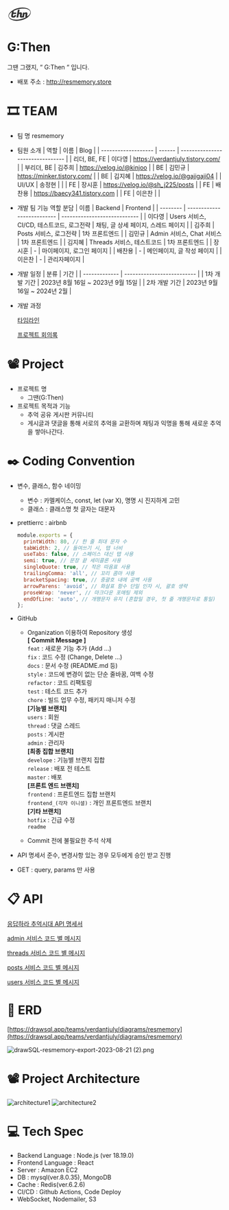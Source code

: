 <svg
          width="58"
          height="41"
          viewBox="0 0 58 41"
          fill="none"
          xmlns="http://www.w3.org/2000/svg"
        >
<path
            d="M14.2187 28.3196C12.3627 28.3196 11.0267 27.9036 10.2107 27.0716C9.60269 26.4636 9.29869 25.6476 9.29869 24.6236C9.29869 24.2876 9.33069 23.9276 9.39469 23.5436L11.0267 14.2556L15.4187 12.4316L14.7227 16.4396H21.3467L20.7467 19.8236H14.1227L13.6427 22.5356C13.5787 22.8396 13.5467 23.1116 13.5467 23.3516C13.5467 24.3596 14.0267 24.8636 14.9867 24.8636C15.4987 24.8636 15.9227 24.6476 16.2587 24.2156C16.6107 23.7836 16.8507 23.2076 16.9787 22.4876H20.9627C20.2907 26.3756 18.0427 28.3196 14.2187 28.3196ZM34.4706 24.9116C34.8386 24.9116 35.1666 24.8316 35.4546 24.6716L35.3346 27.3836C34.5826 28.0076 33.7266 28.3196 32.7666 28.3196C30.5906 28.3196 29.5026 27.4076 29.5026 25.5836C29.5026 25.2636 29.5346 24.9196 29.5986 24.5516L30.1266 21.5996C30.1746 21.3116 30.1986 21.0236 30.1986 20.7356C30.1986 19.9676 29.7906 19.5836 28.9746 19.5836C28.1746 19.5836 27.5506 19.8556 27.1026 20.3996L25.7586 27.9836H21.6786L24.8946 9.76764H28.9746L27.6066 17.5196C28.4866 16.5756 29.5906 16.1036 30.9186 16.1036C32.5346 16.1036 33.5826 16.4636 34.0626 17.1836C34.3986 17.6636 34.5666 18.1996 34.5666 18.7916C34.5666 19.3836 34.5186 19.9276 34.4226 20.4236L33.7746 23.9996C33.7586 24.0956 33.7506 24.1836 33.7506 24.2636C33.7506 24.6956 33.9906 24.9116 34.4706 24.9116ZM42.9219 20.6156C42.9219 19.9276 42.5859 19.5836 41.9139 19.5836C41.2579 19.5836 40.7139 19.8316 40.2819 20.3276L38.9379 27.9836H34.8579L36.8979 16.4396H40.6899L40.4259 17.8556C41.3699 16.6876 42.5619 16.1036 44.0019 16.1036C45.4419 16.1036 46.3779 16.4556 46.8099 17.1596C47.0819 17.6076 47.2179 18.1196 47.2179 18.6956C47.2179 19.2716 47.1779 19.8076 47.0979 20.3036L46.4499 23.9996C46.4339 24.0956 46.4259 24.1836 46.4259 24.2636C46.4259 24.6956 46.6659 24.9116 47.1459 24.9116C47.5139 24.9116 47.8419 24.8316 48.1299 24.6716L48.0099 27.3836C47.2579 28.0076 46.4019 28.3196 45.4419 28.3196C43.2659 28.3196 42.1779 27.4076 42.1779 25.5836C42.1779 25.2636 42.2099 24.9196 42.2739 24.5516L42.8499 21.3596C42.8979 21.0716 42.9219 20.8236 42.9219 20.6156Z"
            fill="#323232"
          />
<path
            fill-rule="evenodd"
            clip-rule="evenodd"
            d="M32.2612 34.4552C46.463 31.2 56.5103 22.1675 54.7025 14.2805C52.8947 6.39363 39.9164 2.63893 25.7146 5.89418C11.5128 9.14943 1.46551 18.1819 3.2733 26.0688C5.08109 33.9558 18.0594 37.7105 32.2612 34.4552ZM31.647 31.7776C45.3754 28.6309 55.3138 20.8851 53.8449 14.477C52.3761 8.0689 40.0563 5.42504 26.3279 8.57178C12.5995 11.7185 2.66122 19.4643 4.13005 25.8724C5.59888 32.2805 17.9187 34.9244 31.647 31.7776Z"
            fill="#323232"
          />
</svg>

# G:Then

그땐 그랬지, “ G:Then “ 입니다.

- 배포 주소 : http://resmemory.store

# 🎞️ TEAM

- 팀 명
  resmemory
- 팀원 소개
  | 역할 | 이름 | Blog |
  | ------------------- | ------ | -------------------------------- |
  | 리더, BE, FE | 이다영 | https://verdantjuly.tistory.com/ |
  | 부리더, BE | 김주희 | https://velog.io/@kinjoo |
  | BE | 김민규 | https://minker.tistory.com/ |
  | BE | 김지혜 | https://velog.io/@gajigaji04 |
  | UI/UX | 송정현 | |
  | FE | 장시훈 | https://velog.io/@sh_j225/posts |
  | FE | 배찬용 | https://baecy341.tistory.com |
  | FE | 이은찬 | |
- 개발 팀 기능 역할 분담
  | 이름 | Backend | Frontend |
  | -------- | -------------------------- | ---------------------------- |
  | 이다영 | Users 서비스, CI/CD, 테스트코드, 로그전략 | 채팅, 글 상세 페이지, 스레드 페이지 |
  | 김주희 | Posts 서비스, 로그전략 | 1차 프론트엔드 |
  | 김민규 | Admin 서비스, Chat 서비스 | 1차 프론트엔드 |
  | 김지혜 | Threads 서비스, 테스트코드 | 1차 프론트엔드 |
  | 장시훈 | - | 마이페이지, 로그인 페이지 |
  | 배찬용 | - | 메인페이지, 글 작성 페이지 |
  | 이은찬 | - | 관리자페이지 |

- 개발 일정
  | 분류 | 기간 |
  | ------------- | -------------------------- |
  | 1차 개발 기간 | 2023년 8월 16일 ~ 2023년 9월 15일 |
  | 2차 개발 기간 | 2023년 9월 16일 ~ 2024년 2월 |

- 개발 과정

  [타임라인](https://docs.google.com/spreadsheets/d/1VS6DMNqZnL9hOqyVi8oYATI6MF64jqYQTbuQ6T2LZA0/edit?usp=sharing)

  [프로젝트 회의록](https://www.notion.so/292995ec82cf49a1927783fcb4f10747?pvs=21)

# 📽️ Project

- 프로젝트 명
  - 그땐(G:Then)
- 프로젝트 목적과 기능
  - 추억 공유 게시판 커뮤니티
  - 게시글과 댓글을 통해 서로의 추억을 교환하며 채팅과 익명을 통해 새로운 추억을 쌓아나간다.

# ✒️ Coding Convention

- 변수, 클래스, 함수 네이밍
  - 변수 : 카멜케이스, const, let (var X), 명명 시 진지하게 고민
  - 클래스 : 클래스명 첫 글자는 대문자
- prettierrc : airbnb
  ```jsx
  module.exports = {
    printWidth: 80, // 한 줄 최대 문자 수
    tabWidth: 2, // 들여쓰기 시, 탭 너비
    useTabs: false, // 스페이스 대신 탭 사용
    semi: true, // 문장 끝 세미콜론 사용
    singleQuote: true, // 작은 따옴표 사용
    trailingComma: 'all', // 꼬리 콤마 사용
    bracketSpacing: true, // 중괄호 내에 공백 사용
    arrowParens: 'avoid', // 화살표 함수 단일 인자 시, 괄호 생략
    proseWrap: 'never', // 마크다운 포매팅 제외
    endOfLine: 'auto', // 개행문자 유지 (혼합일 경우, 첫 줄 개행문자로 통일)
  };
  ```
- GitHub

  - Organization 이용하여 Repository 생성  
    **[ Commit Message ]**  
    `feat` : 새로운 기능 추가 (Add …)  
    `fix` : 코드 수정 (Change, Delete …)  
    `docs` : 문서 수정 (README.md 등)  
    `style` : 코드에 변경이 없는 단순 줄바꿈, 여백 수정  
    `refactor` : 코드 리팩토링  
    `test` : 테스트 코드 추가  
    `chore` : 빌드 업무 수정, 패키지 매니저 수정  
    **[기능별 브랜치]**  
    `users` : 회원  
    `thread` : 댓글 스레드  
    `posts` : 게시판  
    `admin` : 관리자  
    **[최종 집합 브랜치]**  
    `develope` : 기능별 브랜치 집합  
    `release` : 배포 전 테스트  
    `master` : 배포  
     **[프론트 엔드 브랜치]**  
    `frontend` : 프론트엔드 집합 브랜치  
    `frontend_(각자 이니셜)` : 개인 프론트엔드 브랜치  
     **[기타 브랜치]**  
    `hotfix` : 긴급 수정  
    `readme`

  - Commit 전에 불필요한 주석 삭제

- API 명세서 준수, 변경사항 있는 경우 모두에게 승인 받고 진행
- GET : query, params 만 사용

# 📋 API

[응답하라 추억시대 API 명세서](https://www.notion.so/c01e87e20d754c11a0d8d93740057ab2?pvs=21)

[admin 서비스 코드 별 메시지](https://www.notion.so/b70891e997b645b380b20bb319b4a965?pvs=21)

[threads 서비스 코드 별 메시지](https://www.notion.so/579d2688a1cc48e89d6c0b27a23d7af5?pvs=21)

[posts 서비스 코드 별 메시지](https://www.notion.so/0902402573a04ca9ab7ee5d1cadceed3?pvs=21)

[users 서비스 코드 별 메시지 ](https://www.notion.so/48d24a5b914343dbab06c239c62cbcec?pvs=21)

# 📔 ERD

[https://drawsql.app/teams/verdantjuly/diagrams/resmemory](https://drawsql.app/teams/verdantjuly/diagrams/resmemory)

![drawSQL-resmemory-export-2023-08-21 (2).png](./src/public/assets/image/erd.png)

# 📽️ Project Architecture

![architecture1](./src/public/assets/image/architecture1.png)
![architecture2](./src/public/assets/image/architecture2.png)

# 💻 Tech Spec

- Backend Language : Node.js (ver 18.19.0)
- Frontend Language : React
- Server : Amazon EC2
- DB : mysql(ver.8.0.35), MongoDB
- Cache : Redis(ver.6.2.6)
- CI/CD : Github Actions, Code Deploy
- WebSocket, Nodemailer, S3
